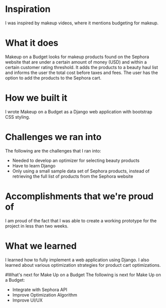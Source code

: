 # Inspiration
I was inspired by makeup videos, where it mentions budgeting for makeup.


# What it does
Makeup on a Budget looks for makeup products found on the Sephora website that are under a certain amount of money (USD) and within a certain customer rating threshold. It adds the products to a beauty haul list and informs the user the total cost before taxes and fees. The user has the option to add the products to the Sephora cart.

# How we built it
I wrote Makeup on a Budget as a Django web application with bootstrap CSS styling.

# Challenges we ran into
The following are the challenges that I ran into:
- Needed to develop an optimizer for selecting beauty products
- Have to learn Django
- Only using a small sample data set of Sephora products, instead of retrieving the full list of products from the Sephora website

# Accomplishments that we're proud of
I am proud of the fact that I was able to create a working prototype for the project in less than two weeks.

# What we learned
I learned how to fully implement a web application using Django. I also learned about various optimization strategies for product cart optimizations.

#What's next for Make Up on a Budget
The following is next for Make Up on a Budget:
- Integrate with Sephora API
- Improve Optimization Algorithm
- Improve UI/UX
